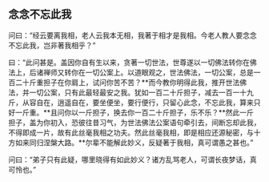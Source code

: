 ##  念念不忘此我

问曰：“经云要离我相，老人云我本无相，我著于相才是我相。今老人教人要念念不忘此我，岂非著我相乎？”

曰：“此问甚是。盖因你自有生以来，贪著一切世法，世尊遂以一切佛法转你在佛法上，后诸禅师又转你在一切公案上。以道眼观之，世法佛法，一切公案，总是一百二十斤重担子在你肩上，试问你苦不苦？**而今教你明得此我，推开世法佛法，并一切公案，只有此最轻最安之我。犹如一百二十斤担子，减去一百一十九斤，从容自在，逍遥自在，要坐便坐，要行便行，只留心此念，不忘此我，算来只好一斤重。**且问你以一斤担子，换去你一百二十斤担子，乐不乐？**然此一斤担子，盖为你初入，恐彼往昔习气，为世法佛法公案语句牵引去，间断忘却此我，不得即成一片，故有此丝毫我相之功夫。然此丝毫我相，即是相应还源秘密，与十方如来同归涅槃大路。**尔辈不能解此妙义，反疑著于我相，真可谓愚之甚也。”

问曰：“弟子只有此疑，哪里晓得有如此妙义？诸方乱骂老人，可谓长夜梦话，真可怜也。”
